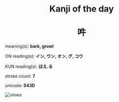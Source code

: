 <h1 align="center">Kanji of the day</h1>
<h1 align="center">吽</h1>
<p align="left">meaning(s): <b>bark, growl</b></p>
<p align="left">ON reading(s): <b>イン, ウン, オン, グ, コウ</b></p>
<p align="left">KUN reading(s): <b>ほえ.る</b></p>
<p align="left">stroke count: <b>7</b></p>
<p align="left">unicode: <b>543D</b></p>
<p align="left"><img src="https://komarev.com/ghpvc/?username=tristanwagner-kanjioftheday&label=Views&color=0e75b6&style=flat" alt="views"/></p>
